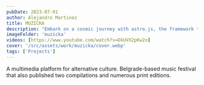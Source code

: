 ```yaml
---
pubDate: 2023-07-01
author: Alejandro Martinez
title: MUZICKA
description: "Embark on a cosmic journey with astro.js, the framework that makes interstellar development a breeze. Pair it with Tailwind CSS for a design that's out of this world"
imageFolder: 'muzicka'
videos: [https://www.youtube.com/watch?v=DkUVX2pKw2o]
cover: '/src/assets/work/muzicka/cover.webp'
tags: ['Projects']
---
```


A multimedia platform for alternative culture. Belgrade-based music festival that also published two compilations and numerous print editions.
